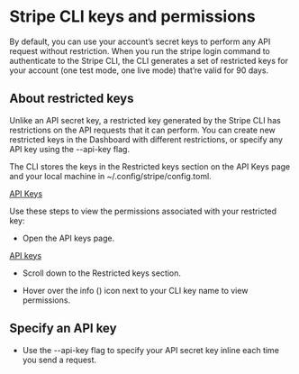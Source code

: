 # Stripe CLI keys and permissions

By default, you can use your account’s secret keys to perform any API request without restriction. When you run the stripe login command to authenticate to the Stripe CLI, the CLI generates a set of restricted keys for your account (one test mode, one live mode) that’re valid for 90 days.

## About restricted keys

Unlike an API secret key, a restricted key generated by the Stripe CLI has restrictions on the API requests that it can perform. You can create new restricted keys in the Dashboard with different restrictions, or specify any API key using the --api-key flag.

The CLI stores the keys in the Restricted keys section on the API Keys page and your local machine in ~/.config/stripe/config.toml.

[API Keys](https://dashboard.stripe.com/apikeys)

Use these steps to view the permissions associated with your restricted key:

- Open the API keys page.

[API keys](https://dashboard.stripe.com/apikeys)

- Scroll down to the Restricted keys section.

- Hover over the info () icon next to your CLI key name to view permissions.

## Specify an API key

- Use the --api-key flag to specify your API secret key inline each time you send a request.

